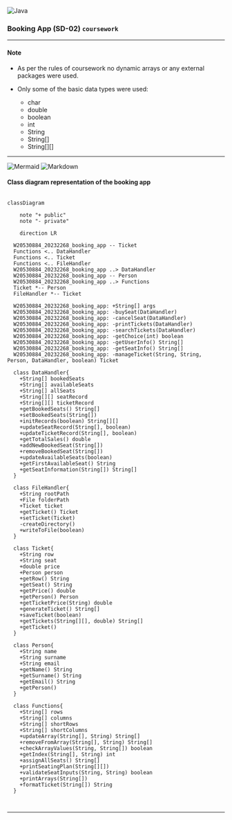 ![Java](https://img.shields.io/badge/java-000?style=for-the-badge&logo=openjdk&logoColor=f89820)

### Booking App (SD-02) `coursework`  

---

#### Note

- As per the rules of coursework no dynamic arrays or any external
packages were used.

- Only some of the basic data types were used:
    - char
    - double
    - boolean
    - int
    - String
    - String[]
    - String[][]

---

![Mermaid](https://img.shields.io/badge/Mermaid-000?style=for-the-badge&logo=mermaid)
![Markdown](https://img.shields.io/badge/Markdown-000?style=for-the-badge&logo=markdown)

#### Class diagram representation of the booking app

```mermaid

classDiagram
    
    note "+ public"
    note "- private"
    
    direction LR
    
  W20530884_20232268_booking_app -- Ticket
  Functions <.. DataHandler
  Functions <.. Ticket
  Functions <.. FileHandler
  W20530884_20232268_booking_app ..> DataHandler
  W20530884_20232268_booking_app -- Person
  W20530884_20232268_booking_app ..> Functions
  Ticket *-- Person
  FileHandler *-- Ticket
  
  W20530884_20232268_booking_app: +String[] args
  W20530884_20232268_booking_app: -buySeat(DataHandler)
  W20530884_20232268_booking_app: -cancelSeat(DataHandler)
  W20530884_20232268_booking_app: -printTickets(DataHandler)
  W20530884_20232268_booking_app: -searchTickets(DataHandler)
  W20530884_20232268_booking_app: -getChoice(int) boolean
  W20530884_20232268_booking_app: -getUserInfo() String[]
  W20530884_20232268_booking_app: -getSeatInfo() String[]
  W20530884_20232268_booking_app: -manageTicket(String, String, Person, DataHandler, boolean) Ticket
  
  class DataHandler{
    +String[] bookedSeats
    +String[] availableSeats
    +String[] allSeats
    +String[][] seatRecord
    +String[][] ticketRecord
    +getBookedSeats() String[]
    +setBookedSeats(String[])
    +initRecords(boolean) String[][]
    +updateSeatRecord(String[], boolean) 
    +updateTicketRecord(String[], boolean)
    +getTotalSales() double
    +addNewBookedSeat(String[]) 
    +removeBookedSeat(String[])
    +updateAvailableSeats(boolean)
    +getFirstAvailableSeat() String
    +getSeatInformation(String[]) String[]
  }

  class FileHandler{
    +String rootPath
    +File folderPath
    +Ticket ticket
    +getTicket() Ticket
    +setTicket(Ticket)
    -createDirectory()
    +writeToFile(boolean)
  }

  class Ticket{
    +String row
    +String seat
    +double price
    +Person person
    +getRow() String
    +getSeat() String
    +getPrice() double
    +getPerson() Person
    +getTicketPrice(String) double
    +generateTicket() String[]
    +saveTicket(boolean)
    +getTickets(String[][], double) String[]
    +getTicket()
  }

  class Person{
    +String name
    +String surname
    +String email
    +getName() String
    +getSurname() String
    +getEmail() String
    +getPerson()
  }

  class Functions{
    +String[] rows
    +String[] columns
    +String[] shortRows
    +String[] shortColumns
    +updateArray(String[], String) String[]
    +removeFromArray(String[], String) String[]
    +checkArrayValues(String, String[]) boolean
    +getIndex(String[], String) int
    +assignAllSeats() String[]
    +printSeatingPlan(String[][])
    +validateSeatInputs(String, String) boolean
    +printArrays(String[])
    +formatTicket(String[]) String
  }

  

```

---




